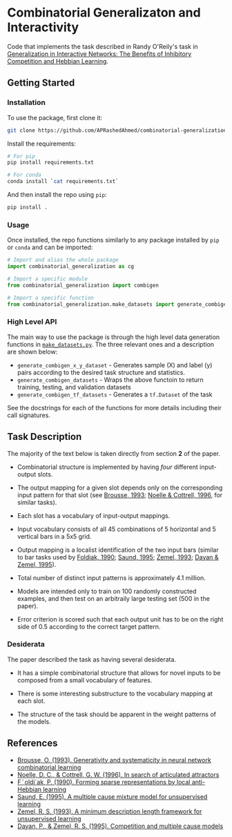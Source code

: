 # Combinatorial Generalizaton and Interactivity

Code that implements the task described in Randy O'Reily's task in
[Generalization in Interactive Networks: The Benefits of Inhibitory Competition and Hebbian Learning][1].

## Getting Started

### Installation

To use the package, first clone it:

```bash
git clone https://github.com/APRashedAhmed/combinatorial-generalization.git
```

Install the requirements:

```bash
# For pip
pip install requirements.txt

# For conda
conda install `cat requirements.txt`
```

And then install the repo using `pip`:
```bash
pip install .
```

### Usage

Once installed, the repo functions similarly to any package installed by `pip`
or `conda` and can be imported:

```python
# Import and alias the whole package
import combinatorial_generalization as cg

# Import a specific module
from combinatorial_generalization import combigen

# Import a specific function
from combinatorial_generalization.make_datasets import generate_combigen_tf_datasets
```

### High Level API

The main way to use the package is through the high level data generation
functions in [`make_datasets.py`](combinatorial_generalization/make_datasets.py). 
The three relevant ones and a description are shown below:

- `generate_combigen_x_y_dataset` - Generates sample (X) and label (y) pairs
according to the desired task structure and statistics.
- `generate_combigen_datasets` - Wraps the above functoin to return training,
testing, and validation datasets
- `generate_combigen_tf_datasets` - Generates a `tf.Dataset` of the task

See the docstrings for each of the functions for more details including their
call signatures.

## Task Description

The majority of the text below is taken directly from section **2** of the
paper.

-   Combinatorial structure is implemented by having *four* different input-output
    slots.

-   The output mapping for a given slot depends only on the corresponding input
    pattern for that slot (see [Brousse, 1993][2]; [Noelle & Cottrell, 1996][3],
    for similar tasks).

-   Each slot has a vocabulary of input-output mappings.

-   Input vocabulary consists of all 45 combinations of 5 horizontal and 5
    vertical bars in a 5x5 grid.

-   Output mapping is a localist identification of the two input bars (similar to
    bar tasks used by [Foldiak, 1990][4]; [Saund, 1995][5]; [Zemel, 1993][6]; 
    [Dayan & Zemel, 1995][7]\).

-   Total number of distinct input patterns is approximately 4.1 million.

-   Models are intended only to train on 100 randomly constructed examples, and
    then test on an arbitraily large testing set (500 in the paper).

-   Error criterion is scored such that each output unit has to be on the right
	side of 0.5 according to the correct target pattern.

### Desiderata

The paper described the task as having several desiderata.

-   It has a simple combinatorial structure that allows for novel inputs to be
    composed from a small vocabulary of features.
	
-   There is some interesting substructure to the vocabulary mapping at each slot.

-   The structure of the task should be apparent in the weight patterns of the
    models.
	
## References

-   [Brousse, O. (1993). Generativity and systematicity in neural network combinatorial learning][2]
-   [Noelle, D. C., & Cottrell, G. W. (1996). In search of articulated attractors][3]
-   [F¨oldi´ak, P. (1990). Forming sparse representations by local anti-Hebbian learning][4]
-   [Saund, E. (1995). A multiple cause mixture model for unsupervised learning][5]
-   [Zemel, R. S. (1993). A minimum description length framework for unsupervised learning][6]
-   [Dayan, P., & Zemel, R. S. (1995). Competition and multiple cause models][7]

<!-- Markdown References -->

[1]: https://www.mitpressjournals.org/doi/10.1162/08997660152002834
[2]: https://scholar.colorado.edu/csci_techreports/647/
[3]: http://citeseerx.ist.psu.edu/viewdoc/summary?doi=10.1.1.51.2295
[4]: https://link.springer.com/article/10.1007%2FBF02331346
[5]: https://www.mitpressjournals.org/doi/10.1162/neco.1995.7.1.51
[6]: http://citeseerx.ist.psu.edu/viewdoc/summary?doi=10.1.1.53.6050
[7]: http://www.gatsby.ucl.ac.uk/~dayan/papers/cdz95.pdf
